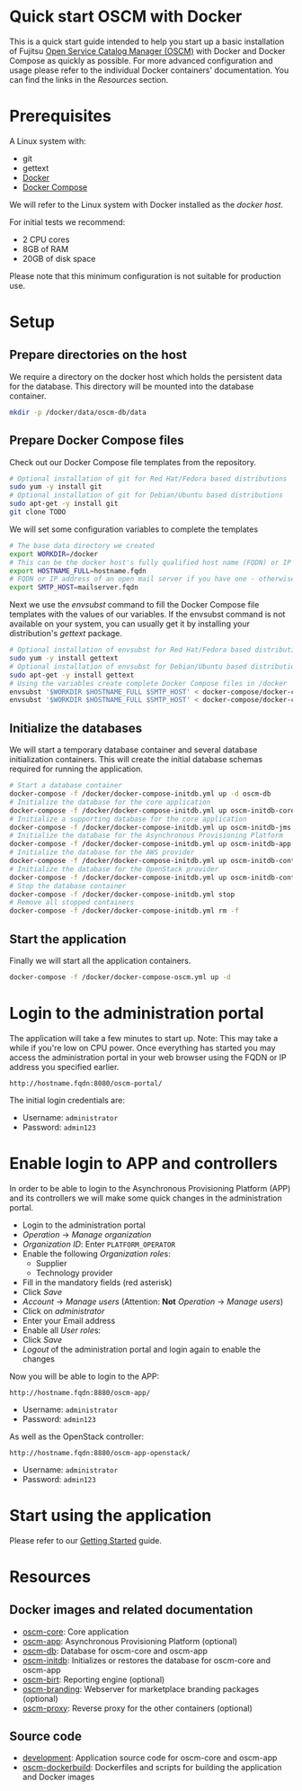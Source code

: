 # Quick start OSCM with Docker
This is a quick start guide intended to help you start up a basic installation of Fujitsu [Open Service Catalog Manager (OSCM)](https://openservicecatalogmanager.org/) with Docker and Docker Compose as quickly as possible. For more advanced configuration and usage please refer to the individual Docker containers' documentation. You can find the links in the *Resources* section.

# Prerequisites
A Linux system with:

* git
* gettext
* [Docker](https://docs.docker.com/engine/installation/)
* [Docker Compose](https://docs.docker.com/compose/install/)

We will refer to the Linux system with Docker installed as the *docker host*.

For initial tests we recommend:

* 2 CPU cores
* 8GB of RAM
* 20GB of disk space

Please note that this minimum configuration is not suitable for production use.

# Setup
## Prepare directories on the host
We require a directory on the docker host which holds the persistent data for the database. This directory will be mounted into the database container.

```sh
mkdir -p /docker/data/oscm-db/data
```

## Prepare Docker Compose files
Check out our Docker Compose file templates from the repository.

```sh
# Optional installation of git for Red Hat/Fedora based distributions
sudo yum -y install git
# Optional installation of git for Debian/Ubuntu based distributions
sudo apt-get -y install git
git clone TODO
```

We will set some configuration variables to complete the templates

```sh
# The base data directory we created
export WORKDIR=/docker
# This can be the docker host's fully qualified host name (FQDN) or IP address
export HOSTNAME_FULL=hostname.fqdn
# FQDN or IP address of an open mail server if you have one - otherwise 'none'
export SMTP_HOST=mailserver.fqdn
```

Next we use the *envsubst* command to fill the Docker Compose file templates with the values of our variables. If the envsubst command is not available on your system, you can usually get it by installing your distribution's *gettext* package.

```sh
# Optional installation of envsubst for Red Hat/Fedora based distributions
sudo yum -y install gettext
# Optional installation of envsubst for Debian/Ubuntu based distributions
sudo apt-get -y install gettext
# Using the variables create complete Docker Compose files in /docker
envsubst '$WORKDIR $HOSTNAME_FULL $SMTP_HOST' < docker-compose/docker-compose-initdb.yml.template > /docker/docker-compose-initdb.yml
envsubst '$WORKDIR $HOSTNAME_FULL $SMTP_HOST' < docker-compose/docker-compose-oscm.yml.template > /docker/docker-compose-oscm.yml
```

## Initialize the databases
We will start a temporary database container and several database initialization containers. This will create the initial database schemas required for running the application.

```sh
# Start a database container
docker-compose -f /docker/docker-compose-initdb.yml up -d oscm-db
# Initialize the database for the core application
docker-compose -f /docker/docker-compose-initdb.yml up oscm-initdb-core
# Initialize a supporting database for the core application
docker-compose -f /docker/docker-compose-initdb.yml up oscm-initdb-jms
# Initialize the database for the Asynchronous Provisioning Platform
docker-compose -f /docker/docker-compose-initdb.yml up oscm-initdb-app
# Initialize the database for the AWS provider
docker-compose -f /docker/docker-compose-initdb.yml up oscm-initdb-controller-aws
# Initialize the database for the OpenStack provider
docker-compose -f /docker/docker-compose-initdb.yml up oscm-initdb-controller-openstack
# Stop the database container
docker-compose -f /docker/docker-compose-initdb.yml stop
# Remove all stopped containers
docker-compose -f /docker/docker-compose-initdb.yml rm -f
```

## Start the application
Finally we will start all the application containers.

```sh
docker-compose -f /docker/docker-compose-oscm.yml up -d
```

# Login to the administration portal
The application will take a few minutes to start up. Note: This may take a while if you're low on CPU power. Once everything has started you may access the administration portal in your web browser using the FQDN or IP address you specified earlier.

`http://hostname.fqdn:8080/oscm-portal/`

The initial login credentials are:

* Username: `administrator`
* Password: `admin123`

# Enable login to APP and controllers
In order to be able to login to the Asynchronous Provisioning Platform (APP) and its controllers we will make some quick changes in the administration portal.

* Login to the administration portal
* *Operation* -> *Manage organization*
* *Organization ID*: Enter `PLATFORM_OPERATOR`
* Enable the following *Organization role*s:
    * Supplier
    * Technology provider
* Fill in the mandatory fields (red asterisk)
* Click *Save*
* *Account* -> *Manage users* (Attention: **Not** *Operation* -> *Manage users*)
* Click on *administrator*
* Enter your Email address
* Enable all *User role*s:
* Click *Save*
* *Logout* of the administration portal and login again to enable the changes

Now you will be able to login to the APP:

`http://hostname.fqdn:8880/oscm-app/`

* Username: `administrator`
* Password: `admin123`

As well as the OpenStack controller:

`http://hostname.fqdn:8880/oscm-app-openstack/`

* Username: `administrator`
* Password: `admin123`

# Start using the application
Please refer to our [Getting Started](https://github.com/servicecatalog/development/wiki/Getting-Started) guide.

# Resources
## Docker images and related documentation

* [oscm-core](): Core application
* [oscm-app](): Asynchronous Provisioning Platform (optional)
* [oscm-db](): Database for oscm-core and oscm-app
* [oscm-initdb](): Initializes or restores the database for oscm-core and oscm-app
* [oscm-birt](): Reporting engine (optional)
* [oscm-branding](): Webserver for marketplace branding packages (optional)
* [oscm-proxy](): Reverse proxy for the other containers (optional)

## Source code

* [development](https://github.com/servicecatalog/development): Application source code for oscm-core and oscm-app
* [oscm-dockerbuild](https://github.com/servicecatalog/oscm-dockerbuild): Dockerfiles and scripts for building the application and Docker images
